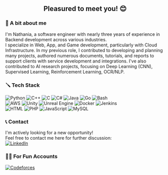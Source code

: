 <!--
**nathaniasaphira/nathaniasaphira** is a ✨ _special_ ✨ repository because its `README.md` (this file) appears on your GitHub profile.
-->

<h2 align="center">
  Pleasured to meet you! 😊
</h2>

### 📔 A bit about me

I'm Nathania, a software engineer with nearly three years of experience in Backend development across various industries. </br>
I specialize in Web, App, and Game development, particularly with Cloud Infrastructure. 
In my previous role, I contributed to developing and planning many projects, authored numerous documents, tutorials, and reports to support clients with service development and integrations. 
I've also contributed to AI research projects, focusing on Deep Learning (CNN), Supervised Learning, Reinforcement Learning, OCR/NLP.

### 🪛 Tech Stack

![Python](https://img.shields.io/badge/Python-3776AB?logo=python&logoColor=fff)
![C++](https://img.shields.io/badge/C++-%2300599C.svg?logo=c%2B%2B&logoColor=white)
![C](https://img.shields.io/badge/C-00599C?logo=c&logoColor=white)
![C#](https://img.shields.io/badge/C%23-%23239120.svg?logo=csharp&logoColor=white)
![Java](https://img.shields.io/badge/Java-ED8B00?&logo=openjdk&logoColor=white)
![Go](https://img.shields.io/badge/Go-%2300ADD8.svg?&logo=go&logoColor=white)
![Bash](https://img.shields.io/badge/Bash-4EAA25?logo=gnubash&logoColor=fff)
</br>
![AWS](https://img.shields.io/badge/AWS-%23FF9900.svg?logo=amazon-aws&logoColor=white)
![Unity](https://img.shields.io/badge/Unity-%23000000.svg?logo=unity&logoColor=white)
![Unreal Engine](https://img.shields.io/badge/Unreal%20Engine-%23313131.svg?logo=unrealengine&logoColor=white)
![Docker](https://img.shields.io/badge/Docker-2496ED?logo=docker&logoColor=fff)
![Jenkins](https://img.shields.io/badge/Jenkins-D24939?logo=Jenkins&logoColor=white)
</br>
![HTML](https://img.shields.io/badge/HTML-%23E34F26.svg?logo=html5&logoColor=white)
![PHP](https://img.shields.io/badge/php-%23777BB4.svg?&logo=php&logoColor=white)
![JavaScript](https://img.shields.io/badge/JavaScript-F7DF1E?logo=javascript&logoColor=000)
![MySQL](https://img.shields.io/badge/MySQL-4479A1?logo=mysql&logoColor=fff)

### 📞 Contact

I'm actively looking for a new opportunity! </br>
Feel free to contact me here for further discussion: </br>
[![LinkedIn](https://img.shields.io/badge/Linkedin-%230077B5.svg?logo=linkedin&logoColor=white)](https://www.linkedin.com/in/nathaniasaphira/)

### 👩‍💻 For Fun Accounts

[![Codeforces](https://img.shields.io/badge/Codeforces-445f9d?logo=Codeforces&logoColor=white)](https://codeforces.com/profile/nathaniasaphira)
